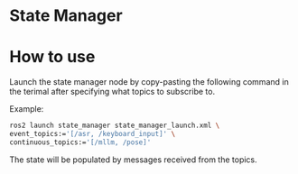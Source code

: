 # State Manager

# How to use

Launch the state manager node by copy-pasting the following command in the terimal after specifying what topics to subscribe to.

Example:
```bash
ros2 launch state_manager state_manager_launch.xml \
event_topics:='[/asr, /keyboard_input]' \
continuous_topics:='[/mllm, /pose]'
```

The state will be populated by messages received from the topics.